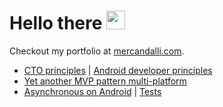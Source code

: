# Hello there <img src="https://raw.githubusercontent.com/MartinHeinz/MartinHeinz/master/wave.gif" width="30px">

Checkout my portfolio at [mercandalli.com](http://mercandalli.com).
- [CTO principles](https://gist.github.com/Mercandj/de3cc178556dfd3a341c2646b109d221) | [Android developer principles](https://gist.github.com/Mercandj/423ca32b5b99c03d5819492f4efd1bdc)
- [Yet another MVP pattern multi-platform](https://gist.github.com/Mercandj/4b96e5bdd8a930eec7793beb4d8dacc2)
- [Asynchronous on Android](https://gist.github.com/Mercandj/18d5c4b6fb4531e8c6ae724d6fae554a) | [Tests](https://gist.github.com/Mercandj/2f163befd0b6d7bd9278d2a9d5657aa9)
